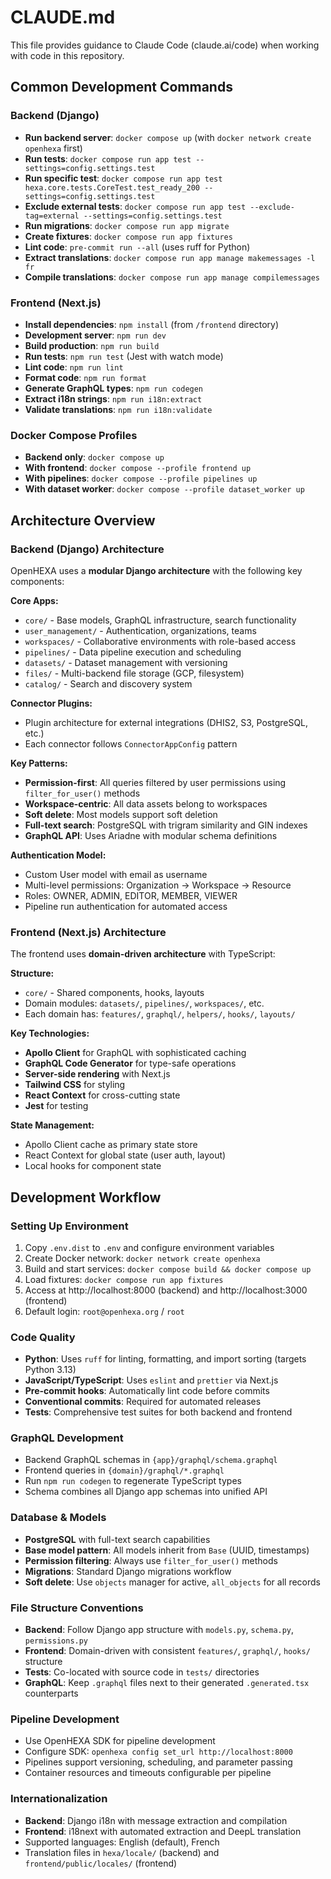 # CLAUDE.md

This file provides guidance to Claude Code (claude.ai/code) when working with code in this repository.

## Common Development Commands

### Backend (Django)

-   **Run backend server**: `docker compose up` (with `docker network create openhexa` first)
-   **Run tests**: `docker compose run app test --settings=config.settings.test`
-   **Run specific test**: `docker compose run app test hexa.core.tests.CoreTest.test_ready_200 --settings=config.settings.test`
-   **Exclude external tests**: `docker compose run app test --exclude-tag=external --settings=config.settings.test`
-   **Run migrations**: `docker compose run app migrate`
-   **Create fixtures**: `docker compose run app fixtures`
-   **Lint code**: `pre-commit run --all` (uses ruff for Python)
-   **Extract translations**: `docker compose run app manage makemessages -l fr`
-   **Compile translations**: `docker compose run app manage compilemessages`

### Frontend (Next.js)

-   **Install dependencies**: `npm install` (from `/frontend` directory)
-   **Development server**: `npm run dev`
-   **Build production**: `npm run build`
-   **Run tests**: `npm run test` (Jest with watch mode)
-   **Lint code**: `npm run lint`
-   **Format code**: `npm run format`
-   **Generate GraphQL types**: `npm run codegen`
-   **Extract i18n strings**: `npm run i18n:extract`
-   **Validate translations**: `npm run i18n:validate`

### Docker Compose Profiles

-   **Backend only**: `docker compose up`
-   **With frontend**: `docker compose --profile frontend up`
-   **With pipelines**: `docker compose --profile pipelines up`
-   **With dataset worker**: `docker compose --profile dataset_worker up`

## Architecture Overview

### Backend (Django) Architecture

OpenHEXA uses a **modular Django architecture** with the following key components:

**Core Apps:**

-   `core/` - Base models, GraphQL infrastructure, search functionality
-   `user_management/` - Authentication, organizations, teams
-   `workspaces/` - Collaborative environments with role-based access
-   `pipelines/` - Data pipeline execution and scheduling
-   `datasets/` - Dataset management with versioning
-   `files/` - Multi-backend file storage (GCP, filesystem)
-   `catalog/` - Search and discovery system

**Connector Plugins:**

-   Plugin architecture for external integrations (DHIS2, S3, PostgreSQL, etc.)
-   Each connector follows `ConnectorAppConfig` pattern

**Key Patterns:**

-   **Permission-first**: All queries filtered by user permissions using `filter_for_user()` methods
-   **Workspace-centric**: All data assets belong to workspaces
-   **Soft delete**: Most models support soft deletion
-   **Full-text search**: PostgreSQL with trigram similarity and GIN indexes
-   **GraphQL API**: Uses Ariadne with modular schema definitions

**Authentication Model:**

-   Custom User model with email as username
-   Multi-level permissions: Organization → Workspace → Resource
-   Roles: OWNER, ADMIN, EDITOR, MEMBER, VIEWER
-   Pipeline run authentication for automated access

### Frontend (Next.js) Architecture

The frontend uses **domain-driven architecture** with TypeScript:

**Structure:**

-   `core/` - Shared components, hooks, layouts
-   Domain modules: `datasets/`, `pipelines/`, `workspaces/`, etc.
-   Each domain has: `features/`, `graphql/`, `helpers/`, `hooks/`, `layouts/`

**Key Technologies:**

-   **Apollo Client** for GraphQL with sophisticated caching
-   **GraphQL Code Generator** for type-safe operations
-   **Server-side rendering** with Next.js
-   **Tailwind CSS** for styling
-   **React Context** for cross-cutting state
-   **Jest** for testing

**State Management:**

-   Apollo Client cache as primary state store
-   React Context for global state (user auth, layout)
-   Local hooks for component state

## Development Workflow

### Setting Up Environment

1. Copy `.env.dist` to `.env` and configure environment variables
2. Create Docker network: `docker network create openhexa`
3. Build and start services: `docker compose build && docker compose up`
4. Load fixtures: `docker compose run app fixtures`
5. Access at http://localhost:8000 (backend) and http://localhost:3000 (frontend)
6. Default login: `root@openhexa.org` / `root`

### Code Quality

-   **Python**: Uses `ruff` for linting, formatting, and import sorting (targets Python 3.13)
-   **JavaScript/TypeScript**: Uses `eslint` and `prettier` via Next.js
-   **Pre-commit hooks**: Automatically lint code before commits
-   **Conventional commits**: Required for automated releases
-   **Tests**: Comprehensive test suites for both backend and frontend

### GraphQL Development

-   Backend GraphQL schemas in `{app}/graphql/schema.graphql`
-   Frontend queries in `{domain}/graphql/*.graphql`
-   Run `npm run codegen` to regenerate TypeScript types
-   Schema combines all Django app schemas into unified API

### Database & Models

-   **PostgreSQL** with full-text search capabilities
-   **Base model pattern**: All models inherit from `Base` (UUID, timestamps)
-   **Permission filtering**: Always use `filter_for_user()` methods
-   **Migrations**: Standard Django migrations workflow
-   **Soft delete**: Use `objects` manager for active, `all_objects` for all records

### File Structure Conventions

-   **Backend**: Follow Django app structure with `models.py`, `schema.py`, `permissions.py`
-   **Frontend**: Domain-driven with consistent `features/`, `graphql/`, `hooks/` structure
-   **Tests**: Co-located with source code in `tests/` directories
-   **GraphQL**: Keep `.graphql` files next to their generated `.generated.tsx` counterparts

### Pipeline Development

-   Use OpenHEXA SDK for pipeline development
-   Configure SDK: `openhexa config set_url http://localhost:8000`
-   Pipelines support versioning, scheduling, and parameter passing
-   Container resources and timeouts configurable per pipeline

### Internationalization

-   **Backend**: Django i18n with message extraction and compilation
-   **Frontend**: i18next with automated extraction and DeepL translation
-   Supported languages: English (default), French
-   Translation files in `hexa/locale/` (backend) and `frontend/public/locales/` (frontend)
